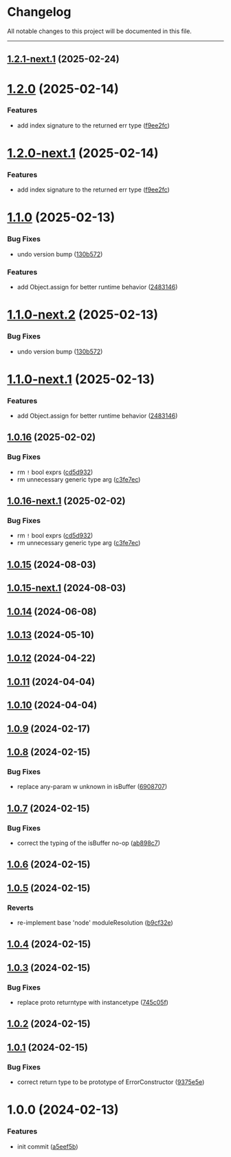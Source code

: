 # Changelog

All notable changes to this project will be documented in this file.

---

## [1.2.1-next.1](https://github.com/Nerdware-LLC/ts-type-safety-utils/compare/v1.2.0...v1.2.1-next.1) (2025-02-24)

# [1.2.0](https://github.com/Nerdware-LLC/ts-type-safety-utils/compare/v1.1.0...v1.2.0) (2025-02-14)


### Features

* add index signature to the returned err type ([f9ee2fc](https://github.com/Nerdware-LLC/ts-type-safety-utils/commit/f9ee2fc1b32945dd8729fbab4bc9e038604f0b09))

# [1.2.0-next.1](https://github.com/Nerdware-LLC/ts-type-safety-utils/compare/v1.1.0...v1.2.0-next.1) (2025-02-14)


### Features

* add index signature to the returned err type ([f9ee2fc](https://github.com/Nerdware-LLC/ts-type-safety-utils/commit/f9ee2fc1b32945dd8729fbab4bc9e038604f0b09))

# [1.1.0](https://github.com/Nerdware-LLC/ts-type-safety-utils/compare/v1.0.16...v1.1.0) (2025-02-13)


### Bug Fixes

* undo version bump ([130b572](https://github.com/Nerdware-LLC/ts-type-safety-utils/commit/130b572600d6e6d9363f97e17d24e2aa6b787c94))


### Features

* add Object.assign for better runtime behavior ([2483146](https://github.com/Nerdware-LLC/ts-type-safety-utils/commit/2483146854e52044129b2daaa2503c93cad33a81))

# [1.1.0-next.2](https://github.com/Nerdware-LLC/ts-type-safety-utils/compare/v1.1.0-next.1...v1.1.0-next.2) (2025-02-13)


### Bug Fixes

* undo version bump ([130b572](https://github.com/Nerdware-LLC/ts-type-safety-utils/commit/130b572600d6e6d9363f97e17d24e2aa6b787c94))

# [1.1.0-next.1](https://github.com/Nerdware-LLC/ts-type-safety-utils/compare/v1.0.16...v1.1.0-next.1) (2025-02-13)


### Features

* add Object.assign for better runtime behavior ([2483146](https://github.com/Nerdware-LLC/ts-type-safety-utils/commit/2483146854e52044129b2daaa2503c93cad33a81))

## [1.0.16](https://github.com/Nerdware-LLC/ts-type-safety-utils/compare/v1.0.15...v1.0.16) (2025-02-02)


### Bug Fixes

* rm `!` bool exprs ([cd5d932](https://github.com/Nerdware-LLC/ts-type-safety-utils/commit/cd5d932bdadd2146ec2ab7c6a8ec6c99982aa38f))
* rm unnecessary generic type arg ([c3fe7ec](https://github.com/Nerdware-LLC/ts-type-safety-utils/commit/c3fe7ec9233de261b5adb77f1b58f20364cc46c2))

## [1.0.16-next.1](https://github.com/Nerdware-LLC/ts-type-safety-utils/compare/v1.0.15...v1.0.16-next.1) (2025-02-02)


### Bug Fixes

* rm `!` bool exprs ([cd5d932](https://github.com/Nerdware-LLC/ts-type-safety-utils/commit/cd5d932bdadd2146ec2ab7c6a8ec6c99982aa38f))
* rm unnecessary generic type arg ([c3fe7ec](https://github.com/Nerdware-LLC/ts-type-safety-utils/commit/c3fe7ec9233de261b5adb77f1b58f20364cc46c2))

## [1.0.15](https://github.com/Nerdware-LLC/ts-type-safety-utils/compare/v1.0.14...v1.0.15) (2024-08-03)

## [1.0.15-next.1](https://github.com/Nerdware-LLC/ts-type-safety-utils/compare/v1.0.14...v1.0.15-next.1) (2024-08-03)

## [1.0.14](https://github.com/Nerdware-LLC/ts-type-safety-utils/compare/v1.0.13...v1.0.14) (2024-06-08)

## [1.0.13](https://github.com/Nerdware-LLC/ts-type-safety-utils/compare/v1.0.12...v1.0.13) (2024-05-10)

## [1.0.12](https://github.com/Nerdware-LLC/ts-type-safety-utils/compare/v1.0.11...v1.0.12) (2024-04-22)

## [1.0.11](https://github.com/Nerdware-LLC/ts-type-safety-utils/compare/v1.0.10...v1.0.11) (2024-04-04)

## [1.0.10](https://github.com/Nerdware-LLC/ts-type-safety-utils/compare/v1.0.9...v1.0.10) (2024-04-04)

## [1.0.9](https://github.com/Nerdware-LLC/ts-type-safety-utils/compare/v1.0.8...v1.0.9) (2024-02-17)

## [1.0.8](https://github.com/Nerdware-LLC/ts-type-safety-utils/compare/v1.0.7...v1.0.8) (2024-02-15)


### Bug Fixes

* replace any-param w unknown in isBuffer ([6908707](https://github.com/Nerdware-LLC/ts-type-safety-utils/commit/69087071d592467e5cb6be6035d7e365d93f656e))

## [1.0.7](https://github.com/Nerdware-LLC/ts-type-safety-utils/compare/v1.0.6...v1.0.7) (2024-02-15)


### Bug Fixes

* correct the typing of the isBuffer no-op ([ab898c7](https://github.com/Nerdware-LLC/ts-type-safety-utils/commit/ab898c783b3ba86dc881ef7cc8eae43c76fa3048))

## [1.0.6](https://github.com/Nerdware-LLC/ts-type-safety-utils/compare/v1.0.5...v1.0.6) (2024-02-15)

## [1.0.5](https://github.com/Nerdware-LLC/ts-type-safety-utils/compare/v1.0.4...v1.0.5) (2024-02-15)


### Reverts

* re-implement base 'node' moduleResolution ([b9cf32e](https://github.com/Nerdware-LLC/ts-type-safety-utils/commit/b9cf32e323d486e6e3e931ff9f7f44978bc2886e))

## [1.0.4](https://github.com/Nerdware-LLC/ts-type-safety-utils/compare/v1.0.3...v1.0.4) (2024-02-15)

## [1.0.3](https://github.com/Nerdware-LLC/ts-type-safety-utils/compare/v1.0.2...v1.0.3) (2024-02-15)


### Bug Fixes

* replace proto returntype with instancetype ([745c05f](https://github.com/Nerdware-LLC/ts-type-safety-utils/commit/745c05f773f7d2b4989aeda67e54dcde7db4b0c3))

## [1.0.2](https://github.com/Nerdware-LLC/ts-type-safety-utils/compare/v1.0.1...v1.0.2) (2024-02-15)

## [1.0.1](https://github.com/Nerdware-LLC/ts-type-safety-utils/compare/v1.0.0...v1.0.1) (2024-02-15)


### Bug Fixes

* correct return type to be prototype of ErrorConstructor ([9375e5e](https://github.com/Nerdware-LLC/ts-type-safety-utils/commit/9375e5e035f1e60d083a281aacb308862a893e59))

# 1.0.0 (2024-02-13)


### Features

* init commit ([a5eef5b](https://github.com/Nerdware-LLC/ts-type-safety-utils/commit/a5eef5b1ff80d795c5ce60a0334e5b1fa05e7787))
